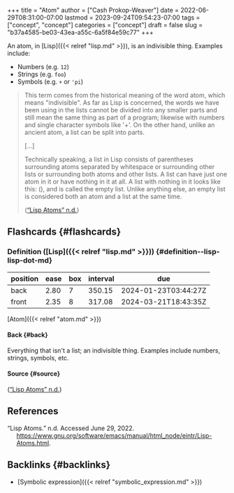 +++
title = "Atom"
author = ["Cash Prokop-Weaver"]
date = 2022-06-29T08:31:00-07:00
lastmod = 2023-09-24T09:54:23-07:00
tags = ["concept", "concept"]
categories = ["concept"]
draft = false
slug = "b37a4585-be03-43ea-a55c-6a5f84e59c77"
+++

An atom, in [Lisp]({{< relref "lisp.md" >}}), is an indivisible thing. Examples include:

-   Numbers (e.g. `12`)
-   Strings (e.g. `foo`)
-   Symbols (e.g. `+` or `'pi`)

> This term comes from the historical meaning of the word atom, which means "indivisible". As far as Lisp is concerned, the words we have been using in the lists cannot be divided into any smaller parts and still mean the same thing as part of a program; likewise with numbers and single character symbols like '+'. On the other hand, unlike an ancient atom, a list can be split into parts.
>
> [...]
>
> Technically speaking, a list in Lisp consists of parentheses surrounding atoms separated by whitespace or surrounding other lists or surrounding both atoms and other lists. A list can have just one atom in it or have nothing in it at all. A list with nothing in it looks like this: (), and is called the empty list. Unlike anything else, an empty list is considered both an atom and a list at the same time.
>
> (<a href="#citeproc_bib_item_1">“Lisp Atoms” n.d.</a>)


## Flashcards {#flashcards}


### Definition ([Lisp]({{< relref "lisp.md" >}})) {#definition--lisp-lisp-dot-md}

| position | ease | box | interval | due                  |
|----------|------|-----|----------|----------------------|
| back     | 2.80 | 7   | 350.15   | 2024-01-23T03:44:27Z |
| front    | 2.35 | 8   | 317.08   | 2024-03-21T18:43:35Z |

[Atom]({{< relref "atom.md" >}})


#### Back {#back}

Everything that isn't a list; an indivisible thing. Examples include numbers, strings, symbols, etc.


#### Source {#source}

(<a href="#citeproc_bib_item_1">“Lisp Atoms” n.d.</a>)

## References

<style>.csl-entry{text-indent: -1.5em; margin-left: 1.5em;}</style><div class="csl-bib-body">
  <div class="csl-entry"><a id="citeproc_bib_item_1"></a>“Lisp Atoms.” n.d. Accessed June 29, 2022. <a href="https://www.gnu.org/software/emacs/manual/html_node/eintr/Lisp-Atoms.html">https://www.gnu.org/software/emacs/manual/html_node/eintr/Lisp-Atoms.html</a>.</div>
</div>


## Backlinks {#backlinks}

-   [Symbolic expression]({{< relref "symbolic_expression.md" >}})
